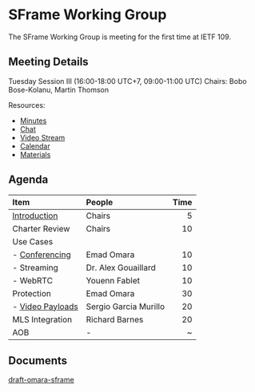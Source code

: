 # SFrame Working Group

The SFrame Working Group is meeting for the first time at IETF 109.

## Meeting Details

Tuesday Session III (16:00-18:00 UTC+7, 09:00-11:00 UTC)
Chairs: Bobo Bose-Kolanu, Martin Thomson

Resources:

* [Minutes](https://codimd.ietf.org/notes-ietf-109-sframe)
* [Chat](xmpp:sframe@jabber.ietf.org?join)
* [Video Stream](https://meetings.conf.meetecho.com/ietf109/?group=sframe&short=&item=1)
* [Calendar](https://datatracker.ietf.org/meeting/109/session/28496.ics)
* [Materials](https://github.com/sframe-wg/wg-materials)


## Agenda

| Item                                 | People                 | Time |
| :----------------------------------- | :--------------------- | ---: |
| [Introduction](./chairs.pdf)         | Chairs                 |    5 |
| Charter Review   | Chairs                 |   10 |
| Use Cases        |                        |      |
| - [Conferencing](./conferencing.pdf) | Emad Omara             |   10 |
| - Streaming      | Dr. Alex Gouaillard    |   10 |
| - WebRTC         | Youenn Fablet          |   10 |
| Protection       | Emad Omara             |   30 |
| - [Video Payloads](./video.pdf)      | Sergio Garcia Murillo  |   20 |
| MLS Integration  | Richard Barnes         |   20 |
| AOB              | -                      |    ~ |


## Documents

[draft-omara-sframe](https://datatracker.ietf.org/doc/html/draft-omara-sframe-00)
